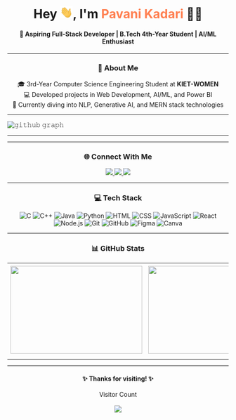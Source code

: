 <h1 align="center">Hey <img src="https://github.com/SatYu26/SatYu26/blob/master/Assets/Hi.gif" width="29px">, I'm <span style="color:#ff7f50;">Pavani Kadari</span> 👩‍💻</h1>

<h4 align="center">
🚀 Aspiring Full-Stack Developer | B.Tech 4th-Year Student | AI/ML Enthusiast  
</h4>

---

<h3 align="center">🌟 About Me</h3>
<p align="center">
🎓 3rd-Year Computer Science Engineering Student at <strong>KIET-WOMEN</strong> <br>
💻 Developed projects in Web Development, AI/ML, and Power BI <br>
🌱 Currently diving into NLP, Generative AI, and MERN stack technologies  
</p>

---

![𝚐𝚒𝚝𝚑𝚞𝚋 𝚐𝚛𝚊𝚙𝚑](https://github-readme-activity-graph.vercel.app/graph?username=KadariPavani&theme=react-dark&hide_border=true&area=true) <hr>

---

<h3 align="center">🌐 Connect With Me</h3>
<p align="center">
  <a href="https://www.linkedin.com/in/kadaripavani/" target="_blank">
    <img src="https://img.shields.io/badge/LinkedIn-%230077B5.svg?logo=linkedin&logoColor=white" />
  </a>
  <a href="https://github.com/KadariPavani" target="_blank">
    <img src="https://img.shields.io/badge/GitHub-181717.svg?logo=github&logoColor=white" />
  </a>
  <a href="https://www.codechef.com/" target="_blank">
    <img src="https://img.shields.io/badge/CodeChef-5B4638.svg?logo=codechef&logoColor=white" />
  </a>
</p>

---

<h3 align="center">💻 Tech Stack</h3>
<p align="center">
  <img src="https://img.icons8.com/color/48/c-programming.png" alt="C" />
  <img src="https://img.icons8.com/color/48/c-plus-plus-logo.png" alt="C++" />
  <img src="https://img.icons8.com/color/48/java-coffee-cup-logo.png" alt="Java" />
  <img src="https://img.icons8.com/color/48/python.png" alt="Python" />
  <img src="https://img.icons8.com/color/48/html-5.png" alt="HTML" />
  <img src="https://img.icons8.com/color/48/css3.png" alt="CSS" />
  <img src="https://img.icons8.com/color/48/javascript.png" alt="JavaScript" />
  <img src="https://img.icons8.com/plasticine/48/react.png" alt="React" />
  <img src="https://img.icons8.com/color/48/nodejs.png" alt="Node.js" />
  <img src="https://img.icons8.com/color/48/git.png" alt="Git" />
  <img src="https://img.icons8.com/color/48/github.png" alt="GitHub" />
  <img src="https://img.icons8.com/color/48/figma.png" alt="Figma" />
  <img src="https://img.icons8.com/color/48/canva.png" alt="Canva" />
</p>

---

<h3 align="center">📊 GitHub Stats</h3>

<table align="center">
  <tr>
    <td align="center">
      <img src="https://github-readme-stats.vercel.app/api?username=KadariPavani&theme=tokyonight&hide_border=false&include_all_commits=true&count_private=true" width="300" height="200">
    </td>
    <td align="center">
      <img src="https://github-readme-stats.vercel.app/api/top-langs/?username=KadariPavani&theme=tokyonight&hide_border=false&layout=compact" width="300" height="200">
    </td>
          <td align="center">
      <img src="https://github-readme-streak-stats.herokuapp.com/?user=KadariPavani&theme=tokyonight&hide_border=false" width="300" height="210">
    </td>
  </tr>
</table>

---

<h4 align="center">✨ Thanks for visiting! ✨</h4>
<p align="center">
  Visitor Count<br><br>
  <img src="https://hits.sh/github.com/KadariPavani.svg?style=flat-square&label=visits&extraCount=0" />
</p>
